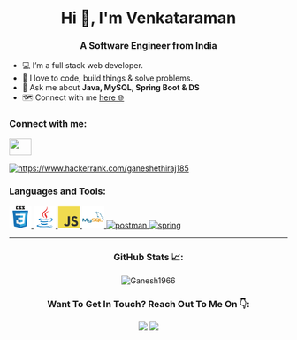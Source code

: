 <h1 align="center">Hi 👋, I'm Venkataraman</h1>
<h3 align="center">A Software Engineer from India</h3>

-   💻 I’m a full stack web developer.
-   🌱 I love to code, build things & solve problems. <br/>
-   💬 Ask me about **Java, MySQL, Spring Boot & DS**
-   🗺️ Connect with me <a target="_blank" href="https://venkataraman-ethirajan.netlify.app/">here 🌐</a> <br/>

<h3 align="left">Connect with me:</h3>
<p align="left">
<a target="_blank" href="https://www.linkedin.com/in/venkataraman-ethirajan-a5688b1a6/" ><img align="center" src="https://raw.githubusercontent.com/rahuldkjain/github-profile-readme-generator/master/src/images/icons/Social/linked-in-alt.svg"  height="30" width="40" /></a>
 
 
<a target="_blank" href="https://www.linkedin.com/in/venkataraman-ethirajan-a5688b1a6/" ><img align="center" src="https://raw.githubusercontent.com/rahuldkjain/github-profile-readme-generator/master/src/images/icons/Social/hackerrank.svg" alt="https://www.hackerrank.com/ganeshethiraj185" height="30" width="40" /></a>
</p>

<h3 align="left">Languages and Tools:</h3>
<p align="left"> 

 <a href="https://www.w3schools.com/css/" target="_blank" rel="noreferrer"> 
<img src="https://raw.githubusercontent.com/devicons/devicon/master/icons/css3/css3-original-wordmark.svg" alt="css3" width="40" height="40"/>
 </a>
<a href="https://www.java.com" target="_blank" rel="noreferrer"> <img src="https://raw.githubusercontent.com/devicons/devicon/master/icons/java/java-original.svg" alt="java" width="40" height="40"/> </a> <a href="https://developer.mozilla.org/en-US/docs/Web/JavaScript" target="_blank" rel="noreferrer"> <img src="https://raw.githubusercontent.com/devicons/devicon/master/icons/javascript/javascript-original.svg" alt="javascript" width="40" height="40"/> </a> <a href="https://www.mysql.com/" target="_blank" rel="noreferrer"> <img src="https://raw.githubusercontent.com/devicons/devicon/master/icons/mysql/mysql-original-wordmark.svg" alt="mysql" width="40" height="40"/> </a> <a href="https://postman.com" target="_blank" rel="noreferrer"> <img src="https://www.vectorlogo.zone/logos/getpostman/getpostman-icon.svg" alt="postman" width="40" height="40"/> </a> <a href="https://spring.io/" target="_blank" rel="noreferrer"> <img src="https://www.vectorlogo.zone/logos/springio/springio-icon.svg" alt="spring" width="40" height="40"/> </a> </p>

---

<h3 align="center"> GitHub Stats 📈:</h3>
<p align="center"><img align="center" src="https://github-readme-streak-stats.herokuapp.com?user=Ganesh1966&theme=react&hide_border=true&bg_color=0D1117" alt="Ganesh1966" /></p>

 
  <h3 align="center">Want To Get In Touch? Reach Out To Me On 👇:</h3>
  
  <p align="center">
    <a href="mailto:ganeshethiraj185@gmail.com"><img src="https://img.shields.io/badge/-GMAIL-D14836?style=for-the-badge&logo=gmail&logoColor=white"></a> 
    <a href="https://www.linkedin.com/in/venkataraman-ethirajan-a5688b1a6/"><img src="https://img.shields.io/badge/-LINKEDIN-0077B5?style=for-the-badge&logo=linkedin&logoColor=white"></a>
</p>
